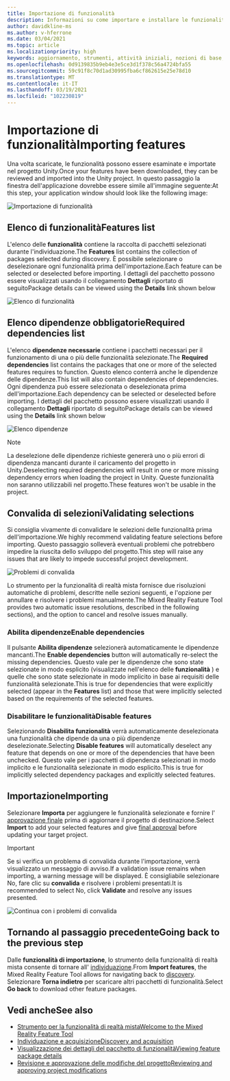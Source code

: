 ```yaml
---
title: Importazione di funzionalità
description: Informazioni su come importare e installare le funzionalità dallo strumento di funzionalità di MR per lo sviluppo di HoloLens e VR.
author: davidkline-ms
ms.author: v-hferrone
ms.date: 03/04/2021
ms.topic: article
ms.localizationpriority: high
keywords: aggiornamento, strumenti, attività iniziali, nozioni di base, unity, visual studio, toolkit, visore VR realtà mista, visore VR di windows mixed reality, visore per realtà virtuale, installazione, Windows, HoloLens, emulatore, unreal, openxr
ms.openlocfilehash: 0d9139835b9eb4e3e5ce3d1f378c56a4724bfa55
ms.sourcegitcommit: 59c91f8c70d1ad30995fba6cf862615e25e78d10
ms.translationtype: MT
ms.contentlocale: it-IT
ms.lasthandoff: 03/19/2021
ms.locfileid: "102230819"
---
```

# <a name="importing-features"></a><span data-ttu-id="31dac-104">Importazione di funzionalità</span><span class="sxs-lookup"><span data-stu-id="31dac-104">Importing features</span></span>

<span data-ttu-id="31dac-105">Una volta scaricate, le funzionalità possono essere esaminate e importate nel progetto Unity.</span><span class="sxs-lookup"><span data-stu-id="31dac-105">Once your features have been downloaded, they can be reviewed and imported into the Unity project.</span></span> <span data-ttu-id="31dac-106">In questo passaggio la finestra dell'applicazione dovrebbe essere simile all'immagine seguente:</span><span class="sxs-lookup"><span data-stu-id="31dac-106">At this step, your application window should look like the following image:</span></span>

![Importazione di funzionalità](images/FeatureToolImport.png)

## <a name="features-list"></a><span data-ttu-id="31dac-108">Elenco di funzionalità</span><span class="sxs-lookup"><span data-stu-id="31dac-108">Features list</span></span>

<span data-ttu-id="31dac-109">L'elenco delle **funzionalità** contiene la raccolta di pacchetti selezionati durante l'individuazione.</span><span class="sxs-lookup"><span data-stu-id="31dac-109">The **Features** list contains the collection of packages selected during discovery.</span></span> <span data-ttu-id="31dac-110">È possibile selezionare o deselezionare ogni funzionalità prima dell'importazione.</span><span class="sxs-lookup"><span data-stu-id="31dac-110">Each feature can be selected or deselected before importing.</span></span> <span data-ttu-id="31dac-111">I dettagli del pacchetto possono essere visualizzati usando il collegamento **Dettagli** riportato di seguito</span><span class="sxs-lookup"><span data-stu-id="31dac-111">Package details can be viewed using the **Details** link shown below</span></span>

![Elenco di funzionalità](images/FeaturesList.png)

## <a name="required-dependencies-list"></a><span data-ttu-id="31dac-113">Elenco dipendenze obbligatorie</span><span class="sxs-lookup"><span data-stu-id="31dac-113">Required dependencies list</span></span>

<span data-ttu-id="31dac-114">L'elenco **dipendenze necessarie** contiene i pacchetti necessari per il funzionamento di una o più delle funzionalità selezionate.</span><span class="sxs-lookup"><span data-stu-id="31dac-114">The **Required dependencies** list contains the packages that one or more of the selected features requires to function.</span></span> <span data-ttu-id="31dac-115">Questo elenco conterrà anche le dipendenze delle dipendenze.</span><span class="sxs-lookup"><span data-stu-id="31dac-115">This list will also contain dependencies of dependencies.</span></span> <span data-ttu-id="31dac-116">Ogni dipendenza può essere selezionata o deselezionata prima dell'importazione.</span><span class="sxs-lookup"><span data-stu-id="31dac-116">Each dependency can be selected or deselected before importing.</span></span> <span data-ttu-id="31dac-117">I dettagli del pacchetto possono essere visualizzati usando il collegamento **Dettagli** riportato di seguito</span><span class="sxs-lookup"><span data-stu-id="31dac-117">Package details can be viewed using the **Details** link shown below</span></span>

![Elenco dipendenze](images/RequiredDependencyList.png)

> [!NOTE]
> <span data-ttu-id="31dac-119">La deselezione delle dipendenze richieste genererà uno o più errori di dipendenza mancanti durante il caricamento del progetto in Unity.</span><span class="sxs-lookup"><span data-stu-id="31dac-119">Deselecting required dependencies will result in one or more missing dependency errors when loading the project in Unity.</span></span> <span data-ttu-id="31dac-120">Queste funzionalità non saranno utilizzabili nel progetto.</span><span class="sxs-lookup"><span data-stu-id="31dac-120">These features won't be usable in the project.</span></span>

## <a name="validating-selections"></a><span data-ttu-id="31dac-121">Convalida di selezioni</span><span class="sxs-lookup"><span data-stu-id="31dac-121">Validating selections</span></span>

<span data-ttu-id="31dac-122">Si consiglia vivamente di convalidare le selezioni delle funzionalità prima dell'importazione.</span><span class="sxs-lookup"><span data-stu-id="31dac-122">We highly recommend validating feature selections before importing.</span></span> <span data-ttu-id="31dac-123">Questo passaggio solleverà eventuali problemi che potrebbero impedire la riuscita dello sviluppo del progetto.</span><span class="sxs-lookup"><span data-stu-id="31dac-123">This step will raise any issues that are likely to impede successful project development.</span></span>

![Problemi di convalida](images/ValidationIssues.png)

<span data-ttu-id="31dac-125">Lo strumento per la funzionalità di realtà mista fornisce due risoluzioni automatiche di problemi, descritte nelle sezioni seguenti, e l'opzione per annullare e risolvere i problemi manualmente.</span><span class="sxs-lookup"><span data-stu-id="31dac-125">The Mixed Reality Feature Tool provides two automatic issue resolutions, described in the following sections), and the option to cancel and resolve issues manually.</span></span>

### <a name="enable-dependencies"></a><span data-ttu-id="31dac-126">Abilita dipendenze</span><span class="sxs-lookup"><span data-stu-id="31dac-126">Enable dependencies</span></span>

<span data-ttu-id="31dac-127">Il pulsante **Abilita dipendenze** selezionerà automaticamente le dipendenze mancanti.</span><span class="sxs-lookup"><span data-stu-id="31dac-127">The **Enable dependencies** button will automatically re-select the missing dependencies.</span></span> <span data-ttu-id="31dac-128">Questo vale per le dipendenze che sono state selezionate in modo esplicito (visualizzate nell'elenco delle **funzionalità** ) e quelle che sono state selezionate in modo implicito in base ai requisiti delle funzionalità selezionate.</span><span class="sxs-lookup"><span data-stu-id="31dac-128">This is true for dependencies that were explicitly selected (appear in the **Features** list) and those that were implicitly selected based on the requirements of the selected features.</span></span>

### <a name="disable-features"></a><span data-ttu-id="31dac-129">Disabilitare le funzionalità</span><span class="sxs-lookup"><span data-stu-id="31dac-129">Disable features</span></span>

<span data-ttu-id="31dac-130">Selezionando **Disabilita funzionalità** verrà automaticamente deselezionata una funzionalità che dipende da una o più dipendenze deselezionate.</span><span class="sxs-lookup"><span data-stu-id="31dac-130">Selecting **Disable features** will automatically deselect any feature that depends on one or more of the dependencies that have been unchecked.</span></span> <span data-ttu-id="31dac-131">Questo vale per i pacchetti di dipendenza selezionati in modo implicito e le funzionalità selezionate in modo esplicito.</span><span class="sxs-lookup"><span data-stu-id="31dac-131">This is true for implicitly selected dependency packages and explicitly selected features.</span></span>

## <a name="importing"></a><span data-ttu-id="31dac-132">Importazione</span><span class="sxs-lookup"><span data-stu-id="31dac-132">Importing</span></span>

<span data-ttu-id="31dac-133">Selezionare **Importa** per aggiungere le funzionalità selezionate e fornire l' [approvazione finale](reviewing-changes.md) prima di aggiornare il progetto di destinazione.</span><span class="sxs-lookup"><span data-stu-id="31dac-133">Select **Import** to add your selected features and give [final approval](reviewing-changes.md) before updating your target project.</span></span>

> [!IMPORTANT]
> <span data-ttu-id="31dac-134">Se si verifica un problema di convalida durante l'importazione, verrà visualizzato un messaggio di avviso.</span><span class="sxs-lookup"><span data-stu-id="31dac-134">If a validation issue remains when importing, a warning message will be displayed.</span></span> <span data-ttu-id="31dac-135">È consigliabile selezionare No, fare clic su **convalida** e risolvere i problemi presentati.</span><span class="sxs-lookup"><span data-stu-id="31dac-135">It is recommended to select No, click **Validate** and resolve any issues presented.</span></span>
>
> ![Continua con i problemi di convalida](images/ValidationContinueAnyway.png)

## <a name="going-back-to-the-previous-step"></a><span data-ttu-id="31dac-137">Tornando al passaggio precedente</span><span class="sxs-lookup"><span data-stu-id="31dac-137">Going back to the previous step</span></span>

<span data-ttu-id="31dac-138">Dalle **funzionalità di importazione**, lo strumento della funzionalità di realtà mista consente di tornare all' [individuazione](discovering-features.md).</span><span class="sxs-lookup"><span data-stu-id="31dac-138">From **Import features**, the Mixed Reality Feature Tool allows for navigating back to [discovery](discovering-features.md).</span></span> <span data-ttu-id="31dac-139">Selezionare **Torna indietro** per scaricare altri pacchetti di funzionalità.</span><span class="sxs-lookup"><span data-stu-id="31dac-139">Select **Go back** to download other feature packages.</span></span>

## <a name="see-also"></a><span data-ttu-id="31dac-140">Vedi anche</span><span class="sxs-lookup"><span data-stu-id="31dac-140">See also</span></span>

- [<span data-ttu-id="31dac-141">Strumento per la funzionalità di realtà mista</span><span class="sxs-lookup"><span data-stu-id="31dac-141">Welcome to the Mixed Reality Feature Tool</span></span>](welcome-to-mr-feature-tool.md)
- [<span data-ttu-id="31dac-142">Individuazione e acquisizione</span><span class="sxs-lookup"><span data-stu-id="31dac-142">Discovery and acquisition</span></span>](discovering-features.md)
- [<span data-ttu-id="31dac-143">Visualizzazione dei dettagli del pacchetto di funzionalità</span><span class="sxs-lookup"><span data-stu-id="31dac-143">Viewing feature package details</span></span>](viewing-package-details.md)
- [<span data-ttu-id="31dac-144">Revisione e approvazione delle modifiche del progetto</span><span class="sxs-lookup"><span data-stu-id="31dac-144">Reviewing and approving project modifications</span></span>](reviewing-changes.md)